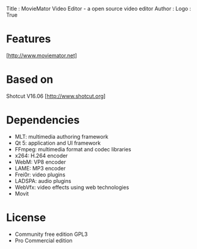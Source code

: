 Title         : MovieMator Video Editor - a open source video editor
Author        : 
Logo          : True



# Features 

[http://www.moviemator.net]

# Based on 

Shotcut V16.06  [http://www.shotcut.org]

# Dependencies

  *  MLT: multimedia authoring framework
  *  Qt 5: application and UI framework
  *  FFmpeg: multimedia format and codec libraries
  *  x264: H.264 encoder
  *  WebM: VP8 encoder
  *  LAME: MP3 encoder
  *  Frei0r: video plugins
  *  LADSPA: audio plugins
  *  WebVfx: video effects using web technologies
  *  Movit

#  License
* Community free edition  GPL3
* Pro  Commercial edition

[http://www.moviemator.net]: http://www.moviemator.net
[http://www.shotcut.org]: http://www.shotcut.org
